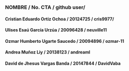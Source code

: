 ### NOMBRE / No. CTA / github user/
#### Cristian Eduardo Ortiz Ochoa / 20124725 / cris9977/
#### Ulises Esaú García Urzúa / 20096428 / neuville11
#### Ozmar Humberto Ugarte Saucedo / 20094896 / ozmar-11
#### Andrea Muñoz Liy / 20138123 / andreaml
#### David de Jhesus Vargas Banda / 20147844 / DavidVaba